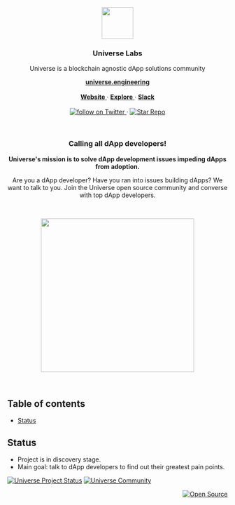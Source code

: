 <div align="center">

  <a href="https://universe.engineering">
    <img src="https://media.githubusercontent.com/media/universelabs/universe-design/master/logo/rgb/universe-cluster-icon-rounded-512x512.png" width=72 height=72>
  </a>

  <h3>Universe Labs</h3>

  <p>
    Universe is a blockchain agnostic dApp solutions community
  </p>
  <p>
    <a href="https://universe.engineering">
      <strong>universe.engineering</strong>
    </a>
    <br/>
    <br/>
    <a href="https://universe.engineering">
      <strong>Website</strong>
    </a>
    &middot;
    <a href="https://github.com/universelabs/">
      <strong>Explore</strong>
    </a>
    &middot;
    <a href="https://join.slack.com/t/universelabs/shared_invite/enQtNDQ0MjY3NDI5MTkwLTIzMWQ4M2U3MGQ3ZDY5MzM5MGQ5ZDM1MDZjNTgwNGI5NDdiNDY4ZDQyNWI2NjEzZmU3NzVmOTYwYzEzYzc1ZDE">
      <strong>Slack</strong>
    </a>
    <br/>
    <br/>
    <a href="https://twitter.com/intent/follow?screen_name=universelabs">
      <img src="https://img.shields.io/twitter/url/https/twitter.com/universelabs.svg?style=social&label=Follow%20%40universelabs&logo=twitter" alt="follow on Twitter">
    </a>
    &middot;
    <a href="https://github.com/universelabs/universe/stargazers">
      <img src="https://img.shields.io/github/stars/universelabs/universe.svg?style=social&label=Star&maxAge=2592000" alt="Star Repo">
    </a>
  </p>
</div>

<br/>

<div align="center">
  <h3>Calling all dApp developers!</h3>
  <p>
    <strong>Universe's mission is to solve dApp development issues impeding dApps from adoption.</strong>
  </p>
  <p>
    Are you a dApp developer? Have you ran into issues building dApps? We want to talk to you. Join the Universe open source community and converse with top dApp developers.
  </p>
  <br/>
  <p>
    <a href="https://join.slack.com/t/universelabs/shared_invite/enQtNDQ0MjY3NDI5MTkwLTIzMWQ4M2U3MGQ3ZDY5MzM5MGQ5ZDM1MDZjNTgwNGI5NDdiNDY4ZDQyNWI2NjEzZmU3NzVmOTYwYzEzYzc1ZDE">
      <img src="https://user-images.githubusercontent.com/1711854/46250736-ccd69000-c40e-11e8-8d95-8e551b17631c.png" width=350>
    </a>
  </p>
</div>

<br/>


## Table of contents

- [Status](#status)


## Status

- Project is in discovery stage.
- Main goal: talk to dApp developers to find out their greatest pain points.

[![Universe Project Status](https://img.shields.io/badge/Universe_Project_Status-v0.0.1--alpha_Discovery-red.svg?colorA=212121&colorB=FF0000)](https://github.com/universelabs/universe)
[![Universe Community](https://img.shields.io/badge/Universe_Community-Slack-purple.svg?colorA=212121&colorB=3f46ad)](https://join.slack.com/t/universelabs/shared_invite/enQtNDQ0MjY3NDI5MTkwLTIzMWQ4M2U3MGQ3ZDY5MzM5MGQ5ZDM1MDZjNTgwNGI5NDdiNDY4ZDQyNWI2NjEzZmU3NzVmOTYwYzEzYzc1ZDE)


<div align="right">
  <a href="https://opensource.guide/how-to-contribute/#why-contribute-to-open-source">
    <img src="https://badges.frapsoft.com/os/v3/open-source.png?v=103)](https://github.com/ellerbrock/open-source-badges/" alt="Open Source">
  </a>
</div>

